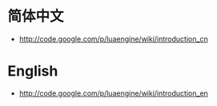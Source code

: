 # 简体中文 #
  * http://code.google.com/p/luaengine/wiki/introduction_cn
# English #
  * http://code.google.com/p/luaengine/wiki/introduction_en